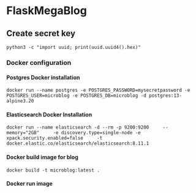 # FlaskMegaBlog


## Create secret key
`python3 -c "import uuid; print(uuid.uuid4().hex)"`

### Docker configuration 

#### Postgres Docker installation 
```commandline
docker run --name postgres -e POSTGRES_PASSWORD=mysecretpassword -e POSTGRES_USER=microblog -e POSTGRES_DB=microblog -d postgres:13-alpine3.20
```

#### Elasticsearch Docker Installation 
```commandline
docker run --name elasticsearch -d --rm -p 9200:9200     --memory="2GB"     -e discovery.type=single-node -e xpack.security.enabled=false     -t docker.elastic.co/elasticsearch/elasticsearch:8.11.1
```

#### Docker build image for blog 
```commandline
docker build -t microblog:latest .
```

#### Docker run image
```commandline

```